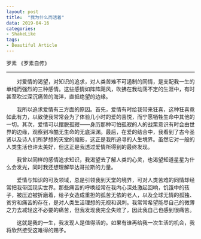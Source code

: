 ```yaml
---
layout: post
title:  "我为什么而活着"
data: 2019-04-16
categories:
- ShakeLike
tags:
- Beautiful Article
---
```


罗素 《罗素自传》

---

　　对爱情的渴望，对知识的追求，对人类苦难不可遏制的同情，是支配我一生的单纯而强烈的三种感情。这些感情如阵阵飓风，吹拂在我动荡不定的生涯中，有时甚至吹过深沉痛苦的海洋，直抵绝望的边缘。

　　我所以追求爱情有三方面的原因。首先，爱情有时给我带来狂喜，这种狂喜竟如此有力，以致使我常常会为了体验几小时的爱的喜悦，而宁愿牺牲生命中其他的一切。其次，爱情可以摆脱孤寂——身历那种可怕孤寂的人的战栗意识有时会由世界的边缘，观察到冷酷无生命的无底深渊。最后，在爱的结合中，我看到了古今圣贤以及诗人们所梦想的天堂的缩影，这正是我所追寻的人生境界。虽然它对一般的人类生活也许太美好，但这正是我透过爱情所得到的最终发现。

　　我曾以同样的感情追求知识，我渴望去了解人类的心灵，也渴望知道星星为什么会发光，同时我还想理解毕达哥拉斯的力量。

　　爱情与知识的可及领域，总是引领我到天堂的境界，可对人类苦难的同情却经常把我带回现实世界。那些痛苦的呼唤经常在我内心深处激起回响，饥饿中的孩子，被压迫被折磨着，给子女造成重担的孤苦无依的老人，以及全球无情的孤独、贫穷和痛苦的存在，是对人类生活理想的无视和讽刺。我常常希望能尽自己的微薄之力去减轻这不必要的痛苦，但我发现我完全失败了，因此我自己也感到很痛苦。

　　这就是我的一生，我发现人是值得活的。如果有谁再给我一次生活的机会，我将欣然接受这难得的赐予。
